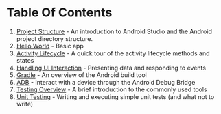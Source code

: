 # Table Of Contents

1. [Project Structure](project_structure.md) - An introduction to Android Studio and the Android project directory structure.
1. [Hello World](hello_world.md) - Basic app
1. [Activity Lifecycle](activity_lifecycle.md) - A quick tour of the activity lifecycle methods and states
1. [Handling UI Interaction](ui_interaction.md) - Presenting data and responding to events
1. [Gradle](gradle.md) - An overview of the Android build tool
1. [ADB](adb.md) - Interact with a device through the Android Debug Bridge
1. [Testing Overview](testing_overview.md) - A brief introduction to the commonly used tools
1. [Unit Testing](unit_testing.md) - Writing and executing simple unit tests (and what not to write)